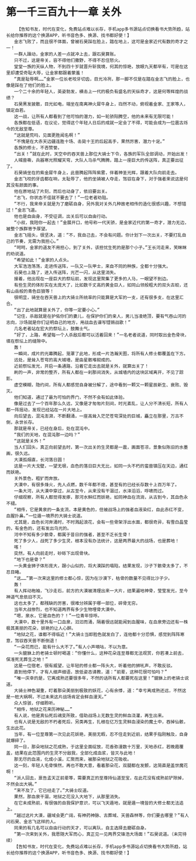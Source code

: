 # 第一千三百九十一章 关外
        【告知书友，时代在变化，免费站点难以长存，手机app多书源站点切换看书大势所趋，站长给你推荐的这个换源APP，听书音色多、换源、找书都好使！】
       金志飞败了，而且很不体面，曾被石昊踩在脸上，踏在地上，这可是金家近代有数的奇才之一！
       一群人躁动，金家的人差一点就冲上去，跟石昊算账。
       只不过，这是帝关，容不得他们撒野，不得不忍住怒火。
       堂堂一族的天纵人物，不到四十岁就晋升斩我境，何其的惊艳，放眼九天都罕有，可是在这里却遭受奇耻大辱，让金家都跟着蒙羞！
       “真是耻辱啊……”金家一位长老咬牙切齿，目光冷冽，那一脚不仅是在踏在金志飞的脸上，也像是踩在了他们的脸上。
       一个二十余的年轻人，英姿勃发，横击上一代的极负有盛名的天纵奇才，这是何等辉煌的战绩？
       石昊黑发披散，目光如电，端坐在南离神火犀牛身上，岿然不动，俯视着金家、王家等人，镇定自若。
       这一战，让所有人都看到了他可怕的潜力，如一轮骄阳腾空，他的未来有无限可能！
       各族都在低语，在议论，觉得这个年轻人日后的成就一定会了不得，可能会成为一位震古烁今的无敌至尊。
       “这就是荒吗，见面更胜闻名啊！”
       “不愧是在大赤天边疆连胜十场、击毙十王的后起高手，果然厉害，潜力十足。”
       各族的修士，不吝赞誉。
       “出关！”就在此时，天空中的吞天兽上那位大骑士下令，各族的军队全部调动，开始出发！
       人喊兽嘶，兵器寒光照耀天穹，大队人马杀气腾腾，踏上一座巨大的传送阵，真正要出征了。
       石昊骑坐在的紫金犀牛身上，此兽腾起阵阵紫雾，伴着神圣光辉，跟着大队向前走去。
       金志飞咬的牙齿都在响，太耻辱了，他的坐骑被人夺走，驾驭在身下，对于强者来说这是何其没有颜面的事。
       他在原地站了片刻，而后也动身了，依旧要出关。
       “志飞，你状态不佳就不要去了！”一位老者劝阻。
       “不行，我来帝关就是为了磨砺自身，另外我对关外几种故老相传的造化很感兴趣，不想错过！”金志飞道。
       他也是自由身，不受征调，出关后可以自由行动。
       “小叔，我陪你一起去！”金展开口，他号称一代天骄，是金家近代的第一奇才，潜力无边，被整个族群寄予厚望。
       金志飞摇头，很坚决，道：“不，我自己去，不会有问题。你计划下一次出关，不要打乱自己的节奏，无需为我担心。”
       “呵呵，金家的道友不用担心，到了关外，该担忧生死的是那个小子。”王长河走来，笑眯眯的劝说道。
       “希望如此！”金家的人点头。
       大军浩浩荡荡，走进传送阵，一队又一队甲士，来自不同的种族，全都十分强大。
       石昊也上路了，进入传送阵，光芒一闪，从这里消失。
       接着，他出现在一座巨大的祭坛前，发现这里聚集了更多的人马，一眼望不到边。
       有些生灵的体形实在太庞大了，比如数千丈高的黄金巨人，如同山领般粗大的双头古蛟，还有山岳般的青色巨狼等！
       很明显，骑坐在吞天兽上的大骑士所统率的只能算是大军的一支，还有很多支，在这里汇合。
       “出了此地就算是关外了，你等一定要小心。”
       “记住，杀敌就是在护佑你们的妻儿，在保护你们的亲人，男儿当凌绝顶，要有气吞山河的志向，沙场就是你们证明自己的地方，用战血去谱写铿锵战歌！”
       几名老者站在宏大的祭坛上，鼓舞士气。
       “好了，上路，希望每一个人杀敌后都可以活着回来！”一名老者说道，同时取出金色骨块，填在祭坛上的缝隙中。
       轰！
       一瞬间，成片的光幕腾起，笼罩了此地，形成一片浩瀚天图，将所有人修士都覆盖在下方。
       远处，是耸入苍穹的高大城墙，是由星骸堆砌成的。
       近前祭坛发光，开启一条通路，沿着它走出去就是关外，就算出关了！
       刷的一声，非常的整齐，所有人都在一刹那间消失，从城墙内的这块区域离开，不见了踪影。
       虚空模糊，隐约间，所有人都感觉自身被分解了，途中看到一颗又一颗星辰新生、衰败、毁灭。
       他们知道，通过了最为可怕的界门，不然不会有如此体验。
       像是过去了一个百年那么久远，又像是才匆匆片刻间，时光紊乱，让人分不清长短，所有人都一阵摇动，发现已经站在一片大地上。
       向后望去，混沌澎湃，不断翻涌，一座高耸入茫茫苍穹深处的巨城，矗立在那里，万古不倒，永世长存。
       那就是帝关，已经在身后，处在混沌中。
       “我们的天地，在混沌那一边吗？”
       “这就是关外！”
       当人们回头，真正向前望去时，第一次出关的生灵都是一震，画面苍凉，景象似陈旧的水墨画，很久远。
       大漠孤烟直，长河落日圆！
       这是一片大戈壁，一望无垠，血色的落日巨大无比，如同一头不朽的蛮兽镇压在天边，通红而妖艳。
       关外景色，粗犷而奔放。
       大漠中，有很多烽火，先人点燃，数千年都不熄，甚至有的已经长存数十上百万年了。
       一条大河，从大漠中穿过，从古至今，从来没有干涸过，水泽滔滔，呼啸而过。
       仔细观察，所有人都觉得发瘆，那河水鲜红而妖艳，如同神血在流淌，从古到今，其血色永不褪。
       “相传，它是黄泉的一条支流，本是黄色的，但被战场上的强者血液染红，自此赤红不变，血腥扑鼻。”一位遁一境界的大骑士说道。
       尤其是，血色长河奔涌时，不时溅起浪花，会有一些骨架浮出水面，都很奇异，有雪白晶莹的，有金色的，还有发出乌光的。
       河中不知有多少骸骨，都属于昔日的强者，甚至不乏长生骨！
       死了多少人，战死了多少生灵，根本没有办法统计，这是两界最大的战场，也是葬地！
       喀！
       突然，有人向前走时，砂砾下出现骨块。
       “地下也是骨？”
       一头黄金狮子体形庞大，跟小山似的，将大漠踩的塌陷，结果发现，沙子下骸骨太多了，不忍目睹。
       “这……”第一次来这里的修士都心惊，因为在沙漠下，枯骨的数量不见得比沙子少。
       轰！
       有人挥动袍袖，飞沙走石，前方的大漠被清理出来一大片，结果遍地神骨，莹莹发光，至今神道气息依旧不灭。
       这也太多了，都残缺的厉害，很难分辨属于哪一部位，碎骨无穷。
       当年大战惨烈，也不知道两界有多少生物埋骨大漠中。
       “嗯，泉水，它是血色的？！”一位青年惊呼。
       大漠中，数十里外有一口血泉，汩汩而涌，隔着很远就能闻到血腥味，在血泉旁边还有一株极其美丽的花朵，妖艳的让人心醉。
       “地狱之花，谁都不得临近！”大骑士当即脸色就发白了，连他都十分恐惧，感觉到阵阵寒意，驾驭吞天兽不断倒退！
       “一朵花而已，能有什么大不了。”有人小声嘀咕，不以为意。
       一头貔貅上的老骑士顿时喝道：“你懂什么，这种花朵连至尊都无法观赏，你若凑上前去，保准死无葬生之地！”
       这是一位宿老，很有威望，让年轻的修士都一阵头大，听着他的狮吼声，不敢反驳。
       直到他停下，才有人细声细语，放低姿态请教，道：“前辈，这种花很可怕吗？”
       “唯一庆幸的是，它离成熟还要很多年，不然的话所有人都要死在这里！”貔貅上的老骑士说道。
       大骑士神色凝重，盯着那朵美丽到极致的妖花，心有余悸，道：“幸亏离成熟还远，不然这是一桩大祸啊，不过未来这片战场肯定会鲜血漫天。”
       众人惊骇，仔细聆听。
       “相传，地狱之花来历神秘……”
       有人说，他是真仙死后魂变所致，借助战场上无数生灵的鲜血浇灌，再生出来。
       也有人说是无敌的不朽者死后，另类再生，扎根在亿万生灵鲜血浸染的魔土中，吞掉仙骸，生出此花。
       当年，有一位至尊第一次见此花妖艳，美丽无暇，忍不住走到近前，结果手指刚触及，自身就爆碎了。
       同一日，那朵地狱之花成熟，于这里全面绽放，花香弥漫数十万里，天地赤红，若晚霞覆盖，结果在此范围内的生灵不分敌我，全部化成血浆，皆灭与此地！
       那无尽的血液，化成小溪，汇聚而来，被那朵地狱之花吸收。
       这一刻，年轻人毛骨悚然，再也不敢大意，看着那朵花，双腿都在发颤，这简直是盖世魔花啊！
       “派人回去，禀告孟天正前辈等，需要真正的至尊持仙道至宝，在此花没有成熟前铲除掉，不然会出大祸。”
       “来不及了，它已经走了。”大骑士叹道。
       果然，那血泉干涸，地狱之花没入大地下，从那里消失。
       在它未成熟前，有很强的自我保护意识，可以飞天遁地，就是遁一境皆的大修士都无法追上。
       “越过这片大漠，疆域会更广阔，有神药神脉、古葬域、天兽森林等，你们要去哪里？”有人问石昊、金志飞这样的人。
       同来的有几名可以自由行动的天才，可以离队，自主选择去磨砺自身。
       “第一次来到关外，我愿随大军而心，真正见一见两界交锋浩大场面！”石昊说道。（未完待续）
       【告知书友，时代在变化，免费站点难以长存，手机app多书源站点切换看书大势所趋，站长给你推荐的这个换源APP，听书音色多、换源、找书都好使！】
